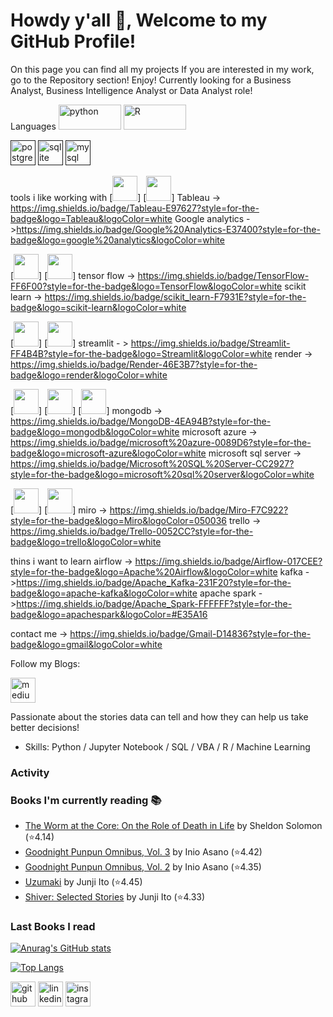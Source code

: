 # Howdy y'all 👋, Welcome to my GitHub Profile!
On this page you can find all my projects
If you are interested in my work, go to the Repository section! Enjoy!
Currently looking for a Business Analyst, Business Intelligence Analyst or Data Analyst role!

Languages
[<img src='https://img.shields.io/badge/Python-FFD43B?style=for-the-badge&logo=python&logoColor=blue' alt='python' height='40' width='100'>](https://www.python.org/)
[<img src='https://img.shields.io/badge/R-276DC3?style=for-the-badge&logo=r&logoColor=white' alt='R' height='40' width='100'>](https://education.rstudio.com/)

[<img src='https://img.shields.io/badge/PostgreSQL-316192?style=for-the-badge&logo=postgresql&logoColor=white' alt='postgresql' height='40'>]()
[<img src='https://img.shields.io/badge/SQLite-07405E?style=for-the-badge&logo=sqlite&logoColor=white' alt='sqlite' height='40'>]()
[<img src='https://img.shields.io/badge/MySQL-005C84?style=for-the-badge&logo=mysql&logoColor=white' alt='mysql' height='40'>]()

tools i like working with
[<img src='' alt='' height='40'>]
[<img src='' alt='' height='40'>]
Tableau -> https://img.shields.io/badge/Tableau-E97627?style=for-the-badge&logo=Tableau&logoColor=white
Google analytics ->https://img.shields.io/badge/Google%20Analytics-E37400?style=for-the-badge&logo=google%20analytics&logoColor=white

[<img src='' alt='' height='40'>]
[<img src='' alt='' height='40'>]
tensor flow -> https://img.shields.io/badge/TensorFlow-FF6F00?style=for-the-badge&logo=TensorFlow&logoColor=white
scikit learn -> https://img.shields.io/badge/scikit_learn-F7931E?style=for-the-badge&logo=scikit-learn&logoColor=white

[<img src='' alt='' height='40'>]
[<img src='' alt='' height='40'>]
streamlit - > https://img.shields.io/badge/Streamlit-FF4B4B?style=for-the-badge&logo=Streamlit&logoColor=white
render -> https://img.shields.io/badge/Render-46E3B7?style=for-the-badge&logo=render&logoColor=white

[<img src='' alt='' height='40'>]
[<img src='' alt='' height='40'>]
[<img src='' alt='' height='40'>]
mongodb -> https://img.shields.io/badge/MongoDB-4EA94B?style=for-the-badge&logo=mongodb&logoColor=white
microsoft azure -> https://img.shields.io/badge/microsoft%20azure-0089D6?style=for-the-badge&logo=microsoft-azure&logoColor=white
microsoft sql server -> https://img.shields.io/badge/Microsoft%20SQL%20Server-CC2927?style=for-the-badge&logo=microsoft%20sql%20server&logoColor=white

[<img src='' alt='' height='40'>]
[<img src='' alt='' height='40'>]
miro -> https://img.shields.io/badge/Miro-F7C922?style=for-the-badge&logo=Miro&logoColor=050036
trello -> https://img.shields.io/badge/Trello-0052CC?style=for-the-badge&logo=trello&logoColor=white




thins i want to learn 
airflow -> https://img.shields.io/badge/Airflow-017CEE?style=for-the-badge&logo=Apache%20Airflow&logoColor=white
kafka ->https://img.shields.io/badge/Apache_Kafka-231F20?style=for-the-badge&logo=apache-kafka&logoColor=white
apache spark ->https://img.shields.io/badge/Apache_Spark-FFFFFF?style=for-the-badge&logo=apachespark&logoColor=#E35A16

contact me -> https://img.shields.io/badge/Gmail-D14836?style=for-the-badge&logo=gmail&logoColor=white


Follow my Blogs:

[<img src='https://img.shields.io/badge/Medium-12100E?style=for-the-badge&logo=medium&logoColor=white' alt='medium' height='40'>](https://medium.com/@manuelelizaldi)

Passionate about the stories data can tell and how they can help us take better decisions! 
- Skills: Python / Jupyter Notebook / SQL / VBA / R / Machine Learning


### Activity
<!--START_SECTION:activity-->
<!--END_SECTION:activity-->


### Books I'm currently reading 📚
<!-- GOODREADS-LIST:START -->
- [The Worm at the Core: On the Role of Death in Life](https://www.goodreads.com/review/show/5868825796?utm_medium=api&utm_source=rss) by Sheldon Solomon (⭐️4.14)
- [Goodnight Punpun Omnibus, Vol. 3](https://www.goodreads.com/review/show/5849602424?utm_medium=api&utm_source=rss) by Inio Asano (⭐️4.42)
- [Goodnight Punpun Omnibus, Vol. 2](https://www.goodreads.com/review/show/5820657988?utm_medium=api&utm_source=rss) by Inio Asano (⭐️4.35)
- [Uzumaki](https://www.goodreads.com/review/show/5742625233?utm_medium=api&utm_source=rss) by Junji Ito (⭐️4.45)
- [Shiver: Selected Stories](https://www.goodreads.com/review/show/5742624859?utm_medium=api&utm_source=rss) by Junji Ito (⭐️4.33)
<!-- GOODREADS-LIST:END -->

### Last Books I read
<!-- GOODREADS-LIST:START -->
<!-- GOODREADS-LIST:END -->


[![Anurag's GitHub stats](https://github-readme-stats.vercel.app/api?username=ManuelElizaldi&show_icons=true&theme=darcula)](https://github.com/anuraghazra/github-readme-stats)

[![Top Langs](https://github-readme-stats-sigma-five.vercel.app/api/top-langs/?username=ManuelElizaldi&layout=compact&theme=darcula)](https://github.com/ManuelElizaldi/github-readme-stats)

[<img src='https://cdn.jsdelivr.net/npm/simple-icons@3.0.1/icons/github.svg' alt='github' height='40'>](https://github.com/ManuelElizaldi)  [<img src='https://camo.githubusercontent.com/664c2de311e644ef2d6645d7ddcdc8923413ace85efa19b0dacbd08826b08297/68747470733a2f2f7265732e636c6f7564696e6172792e636f6d2f696d706f7274646174612f696d6167652f75706c6f61642f76313539353031323335342f6c696e6b6564696e5f7439716977792e706e67' alt='linkedin' height='40'>](https://www.linkedin.com/in/manuelelizaldi/)  [<img src='https://external-content.duckduckgo.com/iu/?u=https%3A%2F%2Fupload.wikimedia.org%2Fwikipedia%2Fcommons%2Fthumb%2Fe%2Fe7%2FInstagram_logo_2016.svg%2F1200px-Instagram_logo_2016.svg.png&f=1&nofb=1' alt='instagram' height='40'>](https://www.instagram.com/manuelizaldi/)
